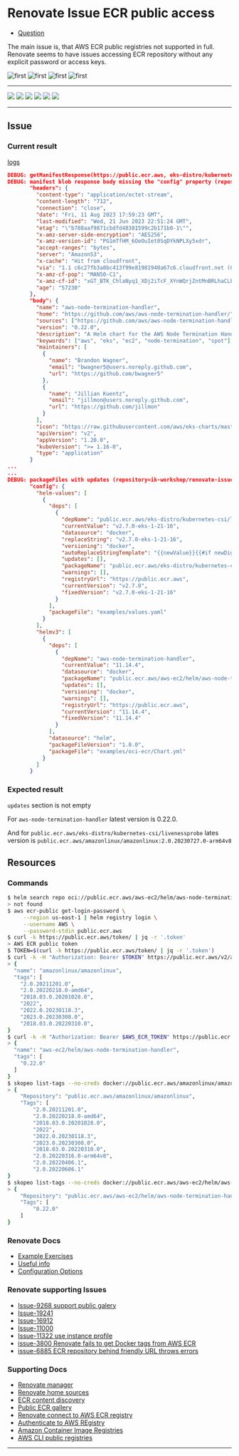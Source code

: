 # Renovate Issue ECR public access

- [Question](https://github.com/renovatebot/renovate/discussions/23839)

The main issue is, that AWS ECR public registries not supported in full. Renovate seems to have issues accessing ECR repository without any explicit password or access keys.

![first](assets/1.png)
![first](assets/2.png)
![first](assets/3.png)
![first](assets/4.png)

---

![](https://img.shields.io/github/commit-activity/m/ik-workshop/renovate-issue-ecr-public-access)
![](https://img.shields.io/github/last-commit/ik-workshop/renovate-issue-ecr-public-access)
[![](https://img.shields.io/github/license/ivankatliarchuk/.github)](https://github.com/ivankatliarchuk/.github/LICENCE)
[![](https://img.shields.io/github/languages/code-size/ik-workshop/renovate-issue-ecr-public-access)](https://github.com/ik-workshop/renovate-issue-ecr-public-access)
[![](https://img.shields.io/github/repo-size/ik-workshop/renovate-issue-ecr-public-access)](https://github.com/ik-workshop/renovate-issue-ecr-public-access)
![](https://img.shields.io/github/languages/top/ik-workshop/renovate-issue-ecr-public-access?color=green&logo=markdown&logoColor=blue)

---

## Issue

### Current result

[logs](./output.log)

```json
DEBUG: getManifestResponse(https://public.ecr.aws, eks-distro/kubernetes-csi/livenessprobe, sha256:2de3b646423c2fdf4791cf93c68d77a52608aee791ec678190c091b8c7de65b4, get) (repository=ik-workshop/renovate-issue-ecr-public-access, baseBranch=main)
DEBUG: manifest blob response body missing the "config" property (repository=ik-workshop/renovate-issue-ecr-public-access, baseBranch=main)
       "headers": {
         "content-type": "application/octet-stream",
         "content-length": "712",
         "connection": "close",
         "date": "Fri, 11 Aug 2023 17:59:23 GMT",
         "last-modified": "Wed, 21 Jun 2023 22:51:24 GMT",
         "etag": "\"b788aaf9871cbdfd48381599c2b171b0-1\"",
         "x-amz-server-side-encryption": "AES256",
         "x-amz-version-id": "PG1mTfHM_6OeOuIet0SqDYkNPLXy5xdr",
         "accept-ranges": "bytes",
         "server": "AmazonS3",
         "x-cache": "Hit from cloudfront",
         "via": "1.1 c6c27fb3a8bc413f99e81981948a67c6.cloudfront.net (CloudFront)",
         "x-amz-cf-pop": "MAN50-C1",
         "x-amz-cf-id": "xGT_BTK_ChlaNyq1_XDj2iTcF_XYnWQrjZntMnBRLhaCLPSFnEdSjQ==",
         "age": "57230"
       },
       "body": {
         "name": "aws-node-termination-handler",
         "home": "https://github.com/aws/aws-node-termination-handler/",
         "sources": ["https://github.com/aws/aws-node-termination-handler/"],
         "version": "0.22.0",
         "description": "A Helm chart for the AWS Node Termination Handler.",
         "keywords": ["aws", "eks", "ec2", "node-termination", "spot"],
         "maintainers": [
           {
             "name": "Brandon Wagner",
             "email": "bwagner5@users.noreply.github.com",
             "url": "https://github.com/bwagner5"
           },
           {
             "name": "Jillian Kuentz",
             "email": "jillmon@users.noreply.github.com",
             "url": "https://github.com/jillmon"
           }
         ],
         "icon": "https://raw.githubusercontent.com/aws/eks-charts/master/docs/logo/aws.png",
         "apiVersion": "v2",
         "appVersion": "1.20.0",
         "kubeVersion": ">= 1.16-0",
         "type": "application"
       }
...
...
DEBUG: packageFiles with updates (repository=ik-workshop/renovate-issue-ecr-public-access, baseBranch=main)
       "config": {
         "helm-values": [
           {
             "deps": [
               {
                 "depName": "public.ecr.aws/eks-distro/kubernetes-csi/livenessprobe",
                 "currentValue": "v2.7.0-eks-1-21-16",
                 "datasource": "docker",
                 "replaceString": "v2.7.0-eks-1-21-16",
                 "versioning": "docker",
                 "autoReplaceStringTemplate": "{{newValue}}{{#if newDigest}}@{{newDigest}}{{/if}}",
                 "updates": [],
                 "packageName": "public.ecr.aws/eks-distro/kubernetes-csi/livenessprobe",
                 "warnings": [],
                 "registryUrl": "https://public.ecr.aws",
                 "currentVersion": "v2.7.0",
                 "fixedVersion": "v2.7.0-eks-1-21-16"
               }
             ],
             "packageFile": "examples/values.yaml"
           }
         ],
         "helmv3": [
           {
             "deps": [
               {
                 "depName": "aws-node-termination-handler",
                 "currentValue": "11.14.4",
                 "datasource": "docker",
                 "packageName": "public.ecr.aws/aws-ec2/helm/aws-node-termination-handler",
                 "updates": [],
                 "versioning": "docker",
                 "warnings": [],
                 "registryUrl": "https://public.ecr.aws",
                 "currentVersion": "11.14.4",
                 "fixedVersion": "11.14.4"
               }
             ],
             "datasource": "helm",
             "packageFileVersion": "1.0.0",
             "packageFile": "examples/oci-ecr/Chart.yml"
           }
         ]
       }

```

### Expected result

`updates` section is not empty

For `aws-node-termination-handler` latest version is 0.22.0.

And for `public.ecr.aws/eks-distro/kubernetes-csi/livenessprobe` lates version is `public.ecr.aws/amazonlinux/amazonlinux:2.0.20230727.0-arm64v8`

## Resources

### Commands

```sh
$ helm search repo oci://public.ecr.aws/aws-ec2/helm/aws-node-termination-handler --versions
> not found
$ aws ecr-public get-login-password \
     --region us-east-1 | helm registry login \
     --username AWS \
     --password-stdin public.ecr.aws
$ curl -k https://public.ecr.aws/token/ | jq -r '.token'
> AWS ECR public token
$ TOKEN=$(curl -k https://public.ecr.aws/token/ | jq -r '.token')
$ curl -k -H "Authorization: Bearer $TOKEN" https://public.ecr.aws/v2/amazonlinux/amazonlinux/tags/list | jq . | head
> {
  "name": "amazonlinux/amazonlinux",
  "tags": [
    "2.0.20211201.0",
    "2.0.20220218.0-amd64",
    "2018.03.0.20201028.0",
    "2022",
    "2022.0.20230118.3",
    "2023.0.20230308.0",
    "2018.03.0.20220310.0",
}
$ curl -k -H "Authorization: Bearer $AWS_ECR_TOKEN" https://public.ecr.aws/v2/aws-ec2/helm/aws-node-termination-handler/tags/list | jq . | head
> {
  "name": "aws-ec2/helm/aws-node-termination-handler",
  "tags": [
    "0.22.0"
  ]
}
$ skopeo list-tags --no-creds docker://public.ecr.aws/amazonlinux/amazonlinux
> {
    "Repository": "public.ecr.aws/amazonlinux/amazonlinux",
    "Tags": [
        "2.0.20211201.0",
        "2.0.20220218.0-amd64",
        "2018.03.0.20201028.0",
        "2022",
        "2022.0.20230118.3",
        "2023.0.20230308.0",
        "2018.03.0.20220310.0",
        "2.0.20220316.0-arm64v8",
        "2.0.20220406.1",
        "2.0.20220606.1"
}
$ skopeo list-tags --no-creds docker://public.ecr.aws/aws-ec2/helm/aws-node-termination-handler
> {
    "Repository": "public.ecr.aws/aws-ec2/helm/aws-node-termination-handler",
    "Tags": [
        "0.22.0"
    ]
}
```

### Renovate Docs

- [Example Exercises](./examples)
- [Useful info](./docs/Notes.md)
- [Configuration Options](https://docs.renovatebot.com/configuration-options/)

### Renovate supporting Issues

- [Issue-9268 support public galery](https://github.com/renovatebot/renovate/issues/9268)
- [Issue-19241](https://github.com/renovatebot/renovate/issues/19241)
- [Issue-16912](https://github.com/renovatebot/renovate/issues/16912)
- [Issue-11000](https://github.com/helm/helm/issues/11000)
- [Issue-11322 use instance profile](https://github.com/renovatebot/renovate/issues/11322)
- [issue-3800 Renovate fails to get Docker tags from AWS ECR](https://github.com/renovatebot/renovate/issues/3800)
- [issue-6885 ECR repository behind friendly URL throws errors](https://github.com/renovatebot/renovate/issues/6885)

### Supporting Docs

- [Renovate manager](https://docs.renovatebot.com/modules/manager/)
- [Renovate home sources](https://github.com/renovatebot/renovate/blob/main/lib/modules/manager/helmv3/artifacts.ts#L36)
- [ECR content discovery](https://github.com/opencontainers/distribution-spec/blob/main/spec.md#content-discovery)
- [Public ECR gallery](https://gallery.ecr.aws/)
- [Renovate connect to AWS ECR registry](https://docs.renovatebot.com/docker/#aws-ecr-amazon-web-services-elastic-container-registry)
- [Authenticate to AWS REgistry](https://docs.aws.amazon.com/eks/latest/userguide/copy-image-to-repository.html)
- [Amazon Container Image Registries](https://docs.aws.amazon.com/eks/latest/userguide/add-ons-images.html)
- [AWS CLI public registries](https://docs.aws.amazon.com/cli/latest/reference/ecr-public/index.html)

---

<!-- resources -->
[template.generate]: https://github.com/ik-workshop/renovate-issue-ecr-public-access/generate
[code-style.badge]: https://img.shields.io/badge/code_style-prettier-ff69b4.svg?style=flat-square
